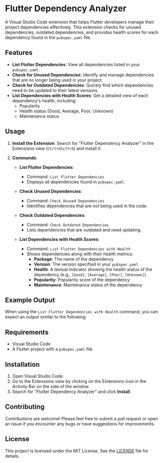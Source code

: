 # Flutter Dependency Analyzer

A Visual Studio Code extension that helps Flutter developers manage their project dependencies effectively. This extension checks for unused dependencies, outdated dependencies, and provides health scores for each dependency found in the `pubspec.yaml` file.

## Features

- **List Flutter Dependencies**: View all dependencies listed in your `pubspec.yaml`.
- **Check for Unused Dependencies**: Identify and manage dependencies that are no longer being used in your project.
- **Check for Outdated Dependencies**: Quickly find which dependencies need to be updated to their latest versions.
- **List Dependencies with Health Scores**: Get a detailed view of each dependency's health, including:
  - Popularity
  - Health status (Good, Average, Poor, Unknown)
  - Maintenance status

## Usage

1. **Install the Extension**: Search for "Flutter Dependency Analyzer" in the Extensions view (`Ctrl+Shift+X`) and install it.
  
2. **Commands**:

   - **List Flutter Dependencies**:

     - Command: `List Flutter Dependencies`
     - Displays all dependencies found in `pubspec.yaml`.
   - **Check Unused Dependencies**:
     - Command: `Check Unused Dependencies`
     - Identifies dependencies that are not being used in the code.
   - **Check Outdated Dependencies**:
     - Command: `Check Outdated Dependencies`
     - Lists dependencies that are outdated and need updating.
   - **List Dependencies with Health Scores**:
     - Command: `List Flutter Dependencies with Health`
     - Shows dependencies along with their health metrics:
       - **Package**: The name of the dependency
       - **Version**: The version specified in your `pubspec.yaml`
       - **Health**: A textual indicator showing the health status of the dependency (e.g., `[Good]`, `[Average]`, `[Poor]`, `[Unknown]`)
       - **Popularity**: Popularity score of the dependency
       - **Maintenance**: Maintenance status of the dependency

## Example Output

When using the `List Flutter Dependencies with Health` command, you can expect an output similar to the following:

## Requirements

- Visual Studio Code
- A Flutter project with a `pubspec.yaml` file

## Installation

1. Open Visual Studio Code.
2. Go to the Extensions view by clicking on the Extensions icon in the Activity Bar on the side of the window.
3. Search for "Flutter Dependency Analyzer" and click **Install**.

## Contributing

Contributions are welcome! Please feel free to submit a pull request or open an issue if you encounter any bugs or have suggestions for improvements.

## License

This project is licensed under the MIT License. See the [LICENSE](LICENSE) file for details.
